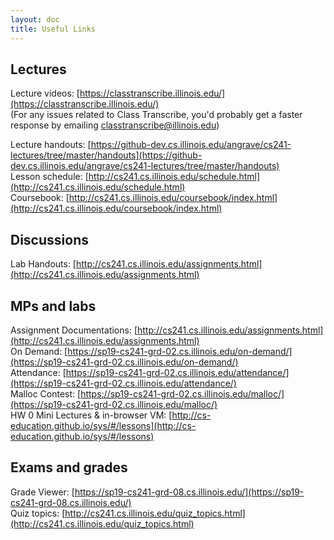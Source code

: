 ```yaml
---
layout: doc
title: Useful Links
---
```


## Lectures

Lecture videos: [https://classtranscribe.illinois.edu/](https://classtranscribe.illinois.edu/)  
(For any issues related to Class Transcribe, you'd probably get a faster response by emailing [classtranscribe@illinois.edu](mailto:classtranscribe@illinois.edu))

Lecture handouts: [https://github-dev.cs.illinois.edu/angrave/cs241-lectures/tree/master/handouts](https://github-dev.cs.illinois.edu/angrave/cs241-lectures/tree/master/handouts)  
Lesson schedule: [http://cs241.cs.illinois.edu/schedule.html](http://cs241.cs.illinois.edu/schedule.html)  
Coursebook: [http://cs241.cs.illinois.edu/coursebook/index.html](http://cs241.cs.illinois.edu/coursebook/index.html)

## Discussions

Lab Handouts: [http://cs241.cs.illinois.edu/assignments.html](http://cs241.cs.illinois.edu/assignments.html)

## MPs and labs

Assignment Documentations: [http://cs241.cs.illinois.edu/assignments.html](http://cs241.cs.illinois.edu/assignments.html)  
On Demand: [https://sp19-cs241-grd-02.cs.illinois.edu/on-demand/](https://sp19-cs241-grd-02.cs.illinois.edu/on-demand/)  
Attendance: [https://sp19-cs241-grd-02.cs.illinois.edu/attendance/](https://sp19-cs241-grd-02.cs.illinois.edu/attendance/)  
Malloc Contest: [https://sp19-cs241-grd-02.cs.illinois.edu/malloc/](https://sp19-cs241-grd-02.cs.illinois.edu/malloc/)  
HW 0 Mini Lectures & in-browser VM: [http://cs-education.github.io/sys/#/lessons](http://cs-education.github.io/sys/#/lessons)

## Exams and grades

Grade Viewer: [https://sp19-cs241-grd-08.cs.illinois.edu/](https://sp19-cs241-grd-08.cs.illinois.edu/)  
Quiz topics: [http://cs241.cs.illinois.edu/quiz_topics.html](http://cs241.cs.illinois.edu/quiz_topics.html)
